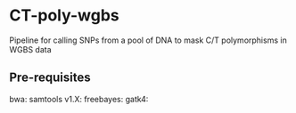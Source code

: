 # CT-poly-wgbs

Pipeline for calling SNPs from a pool of DNA to mask C/T polymorphisms in WGBS data

## Pre-requisites

bwa: 
samtools v1.X: 
freebayes:
gatk4: 
